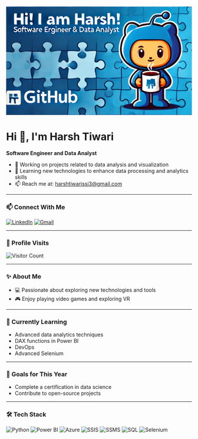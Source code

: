 ![Banner](./coverimage.png)

# Hi 👋, I'm Harsh Tiwari

**Software Engineer and Data Analyst**

- 🔭 Working on projects related to data analysis and visualization
- 🌱 Learning new technologies to enhance data processing and analytics skills
- 📫 Reach me at: harshtiwarissj3@gmail.com

---

### 📫 Connect With Me
[![LinkedIn](https://img.shields.io/badge/LinkedIn-blue?style=for-the-badge&logo=linkedin)](https://www.linkedin.com/in/harsh-tiwari-25b036184/)
[![Gmail](https://img.shields.io/badge/Gmail-red?style=for-the-badge&logo=gmail&logoColor=white)](mailto:harshtiwarissj3@gmail.com) 

---

### 👀 Profile Visits
![Visitor Count](https://komarev.com/ghpvc/?username=yourusername&color=blue)

---

### ✨ About Me
- 💻 Passionate about exploring new technologies and tools
- 🎮 Enjoy playing video games and exploring VR

---

### 🌱 Currently Learning
- Advanced data analytics techniques
- DAX functions in Power BI
- DevOps
- Advanced Selenium

---

### 🎯 Goals for This Year
- Complete a certification in data science
- Contribute to open-source projects

---

### 🛠️ Tech Stack
![Python](https://img.shields.io/badge/Python-3776AB?style=for-the-badge&logo=python&logoColor=white)
![Power BI](https://img.shields.io/badge/Power%20BI-F2C811?style=for-the-badge&logo=power%20bi&logoColor=black)
![Azure](https://img.shields.io/badge/Microsoft%20Azure-0089D6?style=for-the-badge&logo=microsoft-azure&logoColor=white)
![SSIS](https://img.shields.io/badge/SSIS-1F75FE?style=for-the-badge&logo=sql-server-integration-services&logoColor=white)
![SSMS](https://img.shields.io/badge/SSMS-CC2927?style=for-the-badge&logo=microsoft-sql-server&logoColor=white)
![SQL](https://img.shields.io/badge/SQL-00758F?style=for-the-badge&logo=sql&logoColor=white)
![Selenium](https://img.shields.io/badge/Selenium-43B02A?style=for-the-badge&logo=selenium&logoColor=white)

